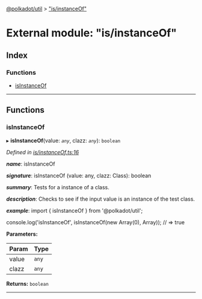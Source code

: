 [@polkadot/util](../README.md) > ["is/instanceOf"](../modules/_is_instanceof_.md)

# External module: "is/instanceOf"

## Index

### Functions

* [isInstanceOf](_is_instanceof_.md#isinstanceof)

---

## Functions

<a id="isinstanceof"></a>

###  isInstanceOf

▸ **isInstanceOf**(value: *`any`*, clazz: *`any`*): `boolean`

*Defined in [is/instanceOf.ts:16](https://github.com/polkadot-js/util/blob/7550b44/packages/util/src/is/instanceOf.ts#L16)*

*__name__*: isInstanceOf

*__signature__*: isInstanceOf (value: any, clazz: Class): boolean

*__summary__*: Tests for a instance of a class.

*__description__*: Checks to see if the input value is an instance of the test class.

*__example__*: import { isInstanceOf } from '@polkadot/util';

console.log('isInstanceOf', isInstanceOf(new Array(0), Array)); // => true

**Parameters:**

| Param | Type |
| ------ | ------ |
| value | `any` |
| clazz | `any` |

**Returns:** `boolean`

___

